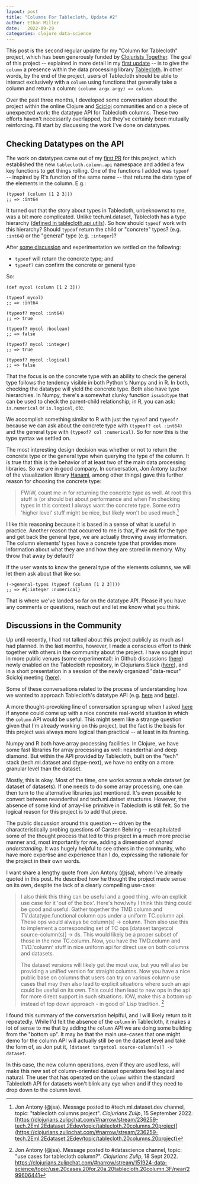 ```yaml
---
layout: post
title: "Columns For Tablecloth, Update #2"
author: Ethan Miller
date:   2022-09-29
categories: clojure data-science
---
```


This post is the second regular update for my "Column for Tablecloth"
project, which has been generously funded by [Clojurists
Together](https://clojuriststogether.com). The goal of this project --
explained in more detail in my [first
update](/columns-for-tablecloth-i) -- is to give the `column` a
presence within the data processing library
[Tablecloth](https://github.com/scicloj/tablecloth). In other words,
by the end of the project, users of Tablecloth should be able to
interact exclusively with a `column` using functions that generally
take a column and return a column: `(column argx argy) => column`.

Over the past three months, I developed some conversation about the
project within the online Clojure and
[Scicloj](https://twitter.com/scicloj) communities and on a piece of
unexpected work: the datatype API for Tablecloth columns. These two
efforts haven't necessarily overlapped, but they've certainly been
mutually reinforcing. I'll start by discussing the work I've done on
datatypes.

## Checking Datatypes on the API

The work on datatypes came out of my [first
PR](https://github.com/scicloj/tablecloth/pull/71) for this project,
which established the new `tablecloth.column.api` namespace and added
a few key functions to get things rolling. One of the functions I
added was `typeof` -- inspired by R's function of the same name --
that returns the data type of the elements in the column. E.g.:

```
(typeof (column [1 2 3]))
;; => :int64
```

It turned out that the story about types in Tablecloth, unbeknownst to
me, was a bit more complicated. Unlike tech.ml.dataset, Tablecloth has
a type hierarchy ([defined in
tablecloth.api.utils](https://github.com/scicloj/tablecloth/blob/master/src/tablecloth/api/utils.clj#L56-L67)).
So how should `typeof` work with this hierarchy? Should `typeof`
return the child or "concrete" types? (e.g. `:int64`) or the "general"
type (e.g. `:integer`)?

After [some
discussion](https://github.com/scicloj/tablecloth/discussions/73) and
experimentation we settled on the following:

* `typeof` will return the concrete type; and
* `typeof?` can confirm the concrete or general type

So:

```
(def mycol (column [1 2 3]))

(typeof mycol)
;; => :int64

(typeof? mycol :int64)
;; => true

(typeof? mycol :boolean)
;; => false

(typeof? mycol :integer)
;; => true

(typeof? mycol :logical)
;; => false
```

That the focus is on the concrete type with an ability to check the
general type follows the tendency visible in both Python's Numpy and
in R. In both, checking the datatype will yield the concrete type.
Both also have type hierarchies. In Numpy, there's a somewhat clunky
function `issubdtype` that can be used to check the parent-child
relationship; in R, you can ask: `is.numerical` or `is.logical`, etc.

We accomplish something similar to R with just the `typeof` and
`typeof?` because we can ask about the concrete type with `(typeof?
col :int64)` and the general type with `(typeof? col :numerical)`. So
for now this is the type syntax we settled on. 

The most interesting design decision was whether or not to return
the concrete type or the general type when querying the type of the
column. It is true that this is the behavior of at least two of the
main data processing libraries. So we are in good company. In
conversation, Jon Antony (author of the visualization library
[Hanami](https://github.com/jsa-aerial/hanami), among other things)
gave this further reason for choosing the concrete type:

> FWIW, count me in for returning the concrete type as well. At root
> this stuff is (or should be) about performance and when I'm checking
> types in this context I always want the concrete type. Some extra
> 'higher level' stuff might be nice, but likely won't be used much.[^1]

I like this reasoning because it is based in a sense of what is useful
in practice. Another reason that occurred to me is that, if we ask for
the type and get back the general type, we are actually throwing away
information. The column elements' types have a concrete type that
provides more information about what they are and how they are stored
in memory. Why throw that away by default?

If the user wants to know the general type of the elements columns, we
will let them ask about that like so: 

```
(->general-types (typeof (column [1 2 3])))
;; => #{:integer :numerical}
```

That is where we've landed so far on the datatype API. Please if you
have any comments or questions, reach out and let me know what you
think.

## Discussions in the Community

Up until recently, I had not talked about this project publicly as
much as I had planned. In the last months, however, I made a conscious
effort to think together with others in the community about the
project. I have sought input in more public venues (some
experimental): in Github discussions
([here](https://github.com/scicloj/tablecloth/discussions/73)) newly
enabled on the Tablecloth repository, in Clojurians Slack
([here](https://clojurians.zulipchat.com/#narrow/stream/236259-tech.2Eml.2Edataset.2Edev/topic/tablecloth.20columns.20project)),
and in a short presentation in a session of the newly organized
"data-recur" Scicloj meeting
([here](https://www.youtube.com/watch?v=nTyPMxDlw0w&ab_channel=SciCloj)).

Some of these conversations related to the process of understanding
how we wanted to approach Tablecloth's datatype API (e.g.
[here](https://github.com/scicloj/tablecloth/discussions/73) and
[here](https://clojurians.zulipchat.com/#narrow/stream/236259-tech.2Eml.2Edataset.2Edev/topic/tablecloth.20columns.20project/near/298789513)).

A more thought-provoking line of conversation sprang up when I asked
[here](https://clojurians.zulipchat.com/#narrow/stream/151924-data-science/topic/use.20cases.20for.20a.20tablecloth.20column.3F)
if anyone could come up with a nice concrete real-world situation in
which the `column` API would be useful. This might seem like a strange
question given that I'm already working on this project, but the fact
is the basis for this project was always more logical than practical
-- at least in its framing.

Numpy and R both have array processing facilities. In Clojure, we have
some fast libraries for array processing as well: neanderthal and deep
diamond. But within the API provided by Tablecloth, built on the
"tech" stack (tech.ml.dataset and dtype-next), we have no entity on a
more granular level than the dataset. 

Mostly, this is okay. Most of the time, one works across a whole
dataset (or dataset of datasets). If one needs to do some array
processing, one can then turn to the alternative libraries just
mentioned. It's even possible to convert between neanderthal and
tech.ml.datset structures. However, the absence of some kind of
array-like primitive in Tablecloth is still felt. So the logical
reason for this project is to add that piece.

The public discussion around this question -- driven by the
characteristically probing questions of Carsten Behring --
recapitulated some of the thought process that led to this project in
a much more precise manner and, most importantly for me, adding a
dimension of *shared understanding*. It was hugely helpful to see
others in the community, who have more expertise and experience than I
do, expressing the rationale for the project in their own words.

I want share a lengthy quote from Jon Antony (@jsa), whom I've already
quoted in this post. He described how he thought the project made
sense on its own, despite the lack of a clearly compelling use-case:

> I also think this thing can be useful and a good thing, w/o an
> explicit use case for it 'out of the box'. Here's how/why I think
> this thing could be good and useful: Gather together the TMD.column
> and TV.datatype.functional column ops under a uniform TC.column api.
> These ops would always be column(s) -> column. Then also use this to
> implement a corresponding set of TC ops [dataset targetcol
> source-column(s)] -> ds. This would likely be a proper subset of
> those in the new TC.column. Now, you have the TMD.column and
> TVD.'column' stuff in nice uniform api for direct use on both
> columns and datasets.
>        
> The dataset versions will likely get the most use, but you will also
> be providing a unified version for straight columns. Now you have a
> nice public base on columns that users can try on various column use
> cases that may then also lead to explicit situations where such an
> api could be useful on its own. This could then lead to new ops in
> the api for more direct support in such situations. IOW, make this a
> bottom up instead of top down approach - in good ol' Lisp tradition. [^2]

I found this summary of the conversation helplful, and I will likely
return to it repeatedly. While I'd felt the absence of the `column` in
Tablecloth, it makes a lot of sense to me that by adding the `column`
API we are doing some building from the "bottom up". It may be that
the main use-cases that one might demo for the column API will
actually still be on the dataset level and take the form of, as Jon
put it, `[dataset targetcol source-column(s)] -> dataset`. 

In this case, the new column operations, even if they are used less,
will make this new set of column-oriented dataset operations feel
logical and natural. The user that has operated on the `column` within
the standard Tablecloth API for datasets won't blink any eye when and
if they need to drop down to the column level.

[^1]: Jon Antony (@jsa). Message posted to #tech.ml.dataset.dev
    channel, topic: "tablecloth columns project". *Clojurians Zulip*,
    15 September 2022.
    [https://clojurians.zulipchat.com/#narrow/stream/236259-tech.2Eml.2Edataset.2Edev/topic/tablecloth.20columns.20project](https://clojurians.zulipchat.com/#narrow/stream/236259-tech.2Eml.2Edataset.2Edev/topic/tablecloth.20columns.20project)

[^2]: Jon Antony (@jsa). Message posted to #datascience channel,
    topic: "use cases for tablecloth column?". *Clojurians Zulip*, 18
    Sept 2022.
    https://clojurians.zulipchat.com/#narrow/stream/151924-data-science/topic/use.20cases.20for.20a.20tablecloth.20column.3F/near/299606441
